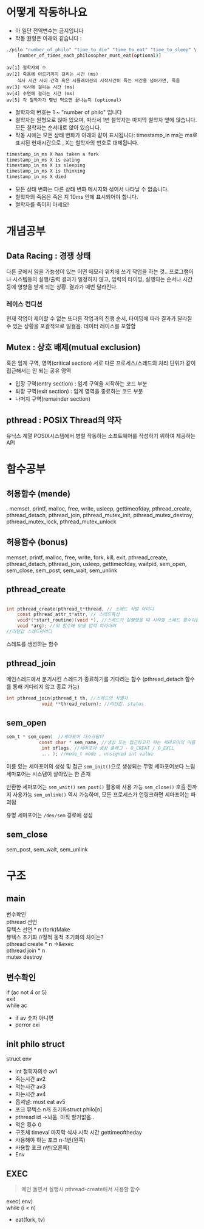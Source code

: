 # 어떻게  작동하나요
- 아 일단 전역변수는 금지입니다
- 작동 원형은 아래와 같습니다 :
```sh
./pilo "number_of_philo" "time_to_die" "time_to_eat" "time_to_sleep" \
	[number_of_times_each_philosopher_must_eat(optional)]
```
	av[1] 철학자의 수
	av[2] 죽음에 이르기까지 걸리는 시간 (ms)
		식사 시간 사이 간격 혹은 시뮬레이션의 시작시간이 죽는 시간을 넘어가면, 죽음
	av[3] 식사에 걸리는 시간 (ms)
	av[4] 수면에 걸리는 시간 (ms)
	av[5] 각 철학자가 몇번 먹으면 끝나는지 (optional)
- 철학자의 번호는 1 ~ "number of philo" 입니다
- 철학자는 원형으로 앉아 있으며, 따라서 1번 철학자는 마지막 철학자 옆에 앉습니다. 
	모든 철학자는 순서대로 앉아 있습니다.
- 작동 시에는 모든 상태 변화가 아래와 같이 표시됩니다: 
	timestamp_in ms는 ms로 표시된 현재시간으로 ,
	X는 철학자의 번호로 대체됩니다.
``` sh
timestamp_in_ms X has taken a fork
timestamp_in_ms X is eating
timestamp_in_ms X is sleeping
timestamp_in_ms X is thinking
timestamp_in_ms X died
```
- 모든 상태 변화는 다른 상태 변화 메시지와 섞여서 나타날 수 없습니다.
- 철학자의 죽음은 죽은 지 10ms 안에 표시되어야 합니다.
- 철학자를 죽이지 마세요!


# 개념공부
## Data Racing : 경쟁 상태
다른 곳에서 읽을 가능성이 있는 어떤 메모리 위치에 쓰기 작업을 하는 것..
프로그램이나 시스템등의 실행/출력 결과가 일정하지 않고, 입력의 타이밍, 실행되는 순서나 시간 등에 영향을 받게 되는 상황. 결과가 매번 달라진다.

### 레이스 컨디션
현재 작업이 제어할 수 없는 또다른 작업과의 진행 순서, 타이밍에 따라 결과가 달라질 수 있는 상황을 포괄적으로 일컬음. 데이터 레이스를 포함함

## Mutex :  상호 배제(mutual exclusion)
혹은 임계 구역, 영역(critical section)
서로 다른 프로세스/스레드의 처리 단위가 같이 접근해서는 안 되는 공유 영역
- 입장 구역(entry section) :  임계 구역을 시작하는 코드 부분
- 퇴장 구역(exit section) : 임계 영역을 종료하는 코드 부분
- 나머지 구역(remainder section)
  
## pthread : POSIX Thread의 약자
유닉스 계열 POSIX시스템에서 병렬 작동하는 소프트웨어를 작성하기 위하여 제공하는 API


# 함수공부
## 허용함수 (mende)
. memset, printf, malloc, free, write, usleep, 
gettimeofday, 
pthread_create, pthread_detach, pthread_join, 
pthread_mutex_init, pthread_mutex_destroy, pthread_mutex_lock, pthread_mutex_unlock

## 허용함수 (bonus)
memset, printf, malloc, free, write, fork, kill, exit, 
pthread_create, pthread_detach, pthread_join, 
usleep, gettimeofday, waitpid, 
sem_open, sem_close, sem_post, sem_wait, sem_unlink


## pthread_create

```c

int pthread_create(pthread_t*thread, // 스레드 식별 아이디 
	const pthread_attr_t*attr, // 스레드특성
	void*(*start_routine)(void *), //스레드가 실행했을 때 시작할 스레드 함수이름
	void *arg); //위 함수에 보낼 입력 파라미터
//리턴갑 스레드아이디
```
스레드를 생성하는 함수


## pthread_join

메인스레드에서 분기시킨 스레드가 종료하기를 기다리는 함수
(pthread_detach 함수를 통해 기다리지 않고 종료 가능)
```c
int pthread_join(pthread_t th, //스레드의 식별자
		     void **thread_return); //리턴값. status 

```
## sem_open
```c
sem_t * sem_open(  //세마포어 디스크립터
			const char * sem_name, //생성 또는 접근하고자 하는 세마포어의 이름
		     int oflags, //세마포어 생성 플래그 - O_CREAT / O_EXCL
		     ... ); //mode_t mode , unsigned int value
```
이름 있는 세마포어의 생성 및 접근
`sem_init()`으로 생성되는 무명 세마포어보다 느림
세마포어는 시스템이 살아있는 한 존재

반환한 세마포어는 `sem_wait()`  `sem_post()` 활용에 사용 가능
`sem_close()` 호출 전까지 사용가능
`sem_unlink()` 역시 가능하며, 모든 프로세스가 언링크하면 세마포어는 파괴됨

유명 세마포어는 `/dev/sem` 경로에 생성

## sem_close


sem_post, sem_wait, sem_unlink


# 구조
## main  
변수확인  
pthread 선언  
뮤텍스 선언 * n (fork)Make  
뮤텍스 초기화 //정적 동적 초기화의 차이는?  
pthread create * n →&exec  
pthread join * n  
mutex destroy  

## 변수확인
if (ac not 4 or 5)  
exit  
while ac  
- if av 숫자 아니면  
- perror exi
## init philo struct  
struct env  
- int 철학자의수 av1  
- 죽는시간 av2  
- 먹는시간 av3  
- 자는시간 av4  
- 옵셔널: must eat av5  
- 포크 뮤텍스 n개 초기화struct philo[n]  
- pthread id →놔둠. 아직 할거없음..  
- 먹은 횟수 0  
- 구조체 timeval 마지막 식사 시작 시간 gettimeoftheday  
- 사용해야 하는 포크 n-1번(왼쪽)  
- 사용할 포크 n번(오른쪽)  
- Env
## EXEC 
> 메인 돌면서 실행시  pthread-create에서 사용할 함수  

exec( env)  
while (i < n)  
- eat(fork, tv)  
